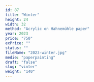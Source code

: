 ```yaml
---
id: 87
title: "Winter"
height: 24
width: 32
method: "Acrylic on Hahnemühle paper"
year: 2023
price: "750"
exPrice: ""
status: ""
fileName: "2023-winter.jpg"
medie: "paperpainting"
draft: "false"
slug: "vinter"
weight: "140"
---
```

